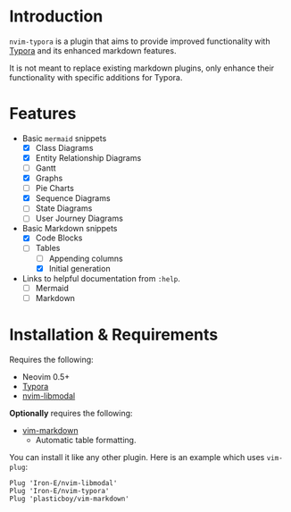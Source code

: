 # Introduction

`nvim-typora` is a plugin that aims to provide improved functionality with [Typora](typora.io) and its enhanced markdown features.

It is not meant to replace existing markdown plugins, only enhance their functionality with specific additions for Typora.

# Features

* Basic `mermaid` snippets
	* [x] Class Diagrams
	* [x] Entity Relationship Diagrams
	* [ ] Gantt
	* [x] Graphs
	* [ ] Pie Charts
	* [x] Sequence Diagrams
	* [ ] State Diagrams
	* [ ] User Journey Diagrams
* Basic Markdown snippets
	* [x] Code Blocks
	* [ ] Tables
		* [ ] Appending columns
		* [x] Initial generation
* Links to helpful documentation from `:help`.
	* [ ] Mermaid
	* [ ] Markdown

# Installation & Requirements

Requires the following:

* Neovim 0.5+
* [Typora](typora.io)
* [nvim-libmodal](https://github.com/Iron-E/nvim-libmodal)

__Optionally__ requires the following:

* [vim-markdown](https://github.com/plasticboy/vim-markdown/blob/master/ftplugin/markdown.vim)
	* Automatic table formatting.

You can install it like any other plugin. Here is an example which uses `vim-plug`:

```viml
Plug 'Iron-E/nvim-libmodal'
Plug 'Iron-E/nvim-typora'
Plug 'plasticboy/vim-markdown'
```

